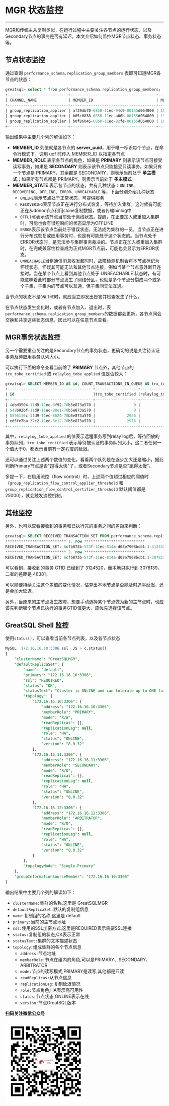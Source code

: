 # MGR 状态监控

---

MGR和传统主从复制类似，在运行过程中主要关注各节点的运行状态，以及Secondary节点的事务是否有延迟。本文介绍如何监控MGR节点状态、事务状态等。

##  节点状态监控
通过查询 `performance_schema.replication_group_members` 表即可知道MGR各节点的状态：
```sql
greatsql> select * from performance_schema.replication_group_members;
+---------------------------+--------------------------------------+--------------+-------------+--------------+-------------+----------------+
| CHANNEL_NAME              | MEMBER_ID                            | MEMBER_HOST  | MEMBER_PORT | MEMBER_STATE | MEMBER_ROLE | MEMBER_VERSION |
+---------------------------+--------------------------------------+--------------+-------------+--------------+-------------+----------------+
| group_replication_applier | af39db70-6850-11ec-94c9-00155d064000 | 192.168.6.27 |        4306 | ONLINE       | PRIMARY     | 8.0.32         |
| group_replication_applier | b05c0838-6850-11ec-a06b-00155d064000 | 192.168.6.27 |        4307 | ONLINE       | SECONDARY   | 8.0.32         |
| group_replication_applier | b0f86046-6850-11ec-92fe-00155d064000 | 192.168.6.27 |        4308 | ONLINE       | SECONDARY   | 8.0.32         |
+---------------------------+--------------------------------------+--------------+-------------+--------------+-------------+----------------+
```
输出结果中主要几个列的解读如下：
- **MEMBER_ID** 列值就是各节点的 **server_uuid**，用于唯一标识每个节点，在命令行模式下，调用 udf 时传入 MEMBER_ID 以指定各节点
- **MEMBER_ROLE** 表示各节点的角色，如果是 **PRIMARY** 则表示该节点可接受读写事务，如果是 **SECONDARY** 则表示该节点只能接受只读事务。如果只有一个节点是 PRIMARY，其余都是 SECONDARY，则表示当前处于 **单主模式**；如果所有节点都是 PRIMARY，则表示当前处于 **多主模式**
- **MEMBER_STATE** 表示各节点的状态，共有几种状态：`ONLINE`、`RECOVERING`、`OFFLINE`、`ERROR`、`UNREACHABLE` 等，下面分别介绍几种状态
    - `ONLINE`表示节点处于正常状态，可提供服务
    - `RECOVERING`表示节点正在进行分布式恢复，等待加入集群，这时候有可能正在从donor节点利用clone复制数据，或者传输binlog中
    - `OFFLINE`表示该节点当前处于离线状态。提醒，在正要加入或重加入集群时，可能也会有很短瞬间的状态显示为OFFLINE
    - `ERROR`表示该节点当前处于错误状态，无法成为集群的一员。当节点正在进行分布式恢复或应用事务时，也是有可能处于这个状态的。当节点处于ERROR状态时，是无法参与集群事务裁决的。节点正在加入或重加入集群时，在完成兼容性检查成为正式MGR节点前，可能也会显示为ERROR状态。
    - `UNREACHABLE`当组通信消息收发超时时，故障检测机制会将本节点标记为怀疑状态，怀疑其可能无法和其他节点连接，例如当某个节点意外断开连接时。当在某个节点上看到其他节点处于 UNREACHABLE 状态时，有可能意味着此时部分节点发生了网络分区，也就是多个节点分裂成两个或多个子集，子集内的节点可以互通，但子集间无法互通。

当节点的状态不是`ONLINE`时，就应当立即发出告警并检查发生了什么。

在节点状态发生变化时，或者有节点加入、退出时，表 `performance_schema.replication_group_members`的数据都会更新，各节点间会交换和共享这些状态信息，因此可以在任意节点查看。

##  MGR事务状态监控
另一个需要重点关注的是Secondary节点的事务状态，更确切的说是关注待认证事务及待应用事务队列大小。

可以执行下面的命令查看当前除了 **PRIMARY** 节点外，其他节点的 `trx_tobe_certified` 或 `relaylog_tobe_applied` 值是否较大：
```sql
greatsql> SELECT MEMBER_ID AS id, COUNT_TRANSACTIONS_IN_QUEUE AS trx_tobe_certified, COUNT_TRANSACTIONS_REMOTE_IN_APPLIER_QUEUE AS relaylog_tobe_applied, COUNT_TRANSACTIONS_CHECKED AS trx_chkd, COUNT_TRANSACTIONS_REMOTE_APPLIED AS trx_done, COUNT_TRANSACTIONS_LOCAL_PROPOSED AS proposed FROM performance_schema.replication_group_member_stats;
+--------------------------------------+-------------------+---------------------+----------+----------+----------+
| id                                   |trx_tobe_certified |relaylog_tobe_applied| trx_chkd | trx_done | proposed |
+--------------------------------------+-------------------+---------------------+----------+----------+----------+
| 4ebd3504-11d9-11ec-8f92-70b5e873a570 |                 0 |                   0 |   422248 |        6 |   422248 |
| 549b92bf-11d9-11ec-88e1-70b5e873a570 |                 0 |              238391 |   422079 |   183692 |        0 |
| 5596116c-11d9-11ec-8624-70b5e873a570 |              2936 |              238519 |   422115 |   183598 |        0 |
| ed5fe7ba-37c2-11ec-8e12-70b5e873a570 |              2976 |              238123 |   422167 |   184044 |        0 |
+--------------------------------------+-------------------+---------------------+----------+----------+----------+
```
其中，`relaylog_tobe_applied` 的值表示远程事务写到relay log后，等待回放的事务队列，`trx_tobe_certified` 表示等待被认证的事务队列大小，这二者任何一个值大于0，都表示当前有一定程度的延迟。

还可以通过关注上述两个数值的变化，看看两个队列是在逐步加大还是缩小，据此判断Primary节点是否"跑得太快"了，或者Secondary节点是否"跑得太慢"。

多提一下，在启用流控（flow control）时，上述两个值超过相应的阈值时（`group_replication_flow_control_applier_threshold` 和 `group_replication_flow_control_certifier_threshold` 默认阈值都是 25000），就会触发流控机制。

##  其他监控
另外，也可以查看接收到的事务和已执行完的事务之间的差距来判断：
```sql
greatsql> SELECT RECEIVED_TRANSACTION_SET FROM performance_schema.replication_connection_status WHERE  channel_name = 'group_replication_applier' UNION ALL SELECT variable_value FROM performance_schema.global_variables WHERE  variable_name = 'gtid_executed'\G
*************************** 1. row ***************************
RECEIVED_TRANSACTION_SET: 6cfb873b-573f-11ec-814a-d08e7908bcb1:1-3124520
*************************** 2. row ***************************
RECEIVED_TRANSACTION_SET: 6cfb873b-573f-11ec-814a-d08e7908bcb1:1-3078139
```
可以看到，接收到的事务 GTID 已经到了 3124520，而本地只执行到 3078139，二者的差距是 46381。

可以顺便持续关注这个差值的变化情况，估算出本地节点是否能及时追平延迟，还是会加大延迟。

另外，当原来的主节点发生故障，想要手动选择某个节点做为新的主节点时，也应该先判断哪个节点已执行的事务GTID值更大，应优先选择该节点。

## GreatSQL Shell 监控

使用`status()`，可以查看当前各节点列表，以及各节点状态

```sql
MySQL  172.16.16.10:3306 ssl  JS > c.status()
{
    "clusterName": "GreatSQLMGR",
    "defaultReplicaSet": {
        "name": "default",
        "primary": "172.16.16.10:3306",
        "ssl": "REQUIRED",
        "status": "OK",
        "statusText": "Cluster is ONLINE and can tolerate up to ONE failure.",
        "topology": {
            "172.16.16.10:3306": {
                "address": "172.16.16.10:3306",
                "memberRole": "PRIMARY",
                "mode": "R/W",
                "readReplicas": {},
                "replicationLag": null,
                "role": "HA",
                "status": "ONLINE",
                "version": "8.0.32"
            },
            "172.16.16.11:3306": {
                "address": "172.16.16.11:3306",
                "memberRole": "SECONDARY",
                "mode": "R/O",
                "readReplicas": {},
                "replicationLag": null,
                "role": "HA",
                "status": "ONLINE",
                "version": "8.0.32"
            },
            "172.16.16.12:3306": {
                "address": "172.16.16.12:3306",
                "memberRole": "ARBITRATOR",
                "mode": "R/O",
                "readReplicas": {},
                "replicationLag": null,
                "role": "HA",
                "status": "ONLINE",
                "version": "8.0.32"
            }
        },
        "topologyMode": "Single-Primary"
    },
    "groupInformationSourceMember": "172.16.16.10:3306"
}
```

输出结果中主要几个列的解读如下：

- `clusterName:`集群的名称,这里是 GreatSQLMGR
- `defaultReplicaSet:`默认的复制组信息
- `name:`复制组的名称,这里是 default
- `primary:`当前的主节点地址
- `ssl:`使用的SSL加密方式,这里是REQUIRED表示需要SSL连接
- `status:`复制组的状态,OK表示正常
- `statusText:`集群的文本描述状态
- `topology:`组成集群的各个节点信息
  - `address:`节点地址
  - `memberRole:`节点在组内的角色,可以是PRIMARY、SECONDARY、ARBITRATOR
  - `mode:`节点的读写模式,PRIMARY是读写,其他都是只读
  - `readReplicas:`从节点信息
  - `replicationLag:`复制延迟情况
  - `role:`节点角色,HA表示高可用性
  - `status:`节点状态,ONLINE表示在线
  - `version:`节点GreatSQL版本


**扫码关注微信公众号**

![greatsql-wx](../greatsql-wx.jpg)
